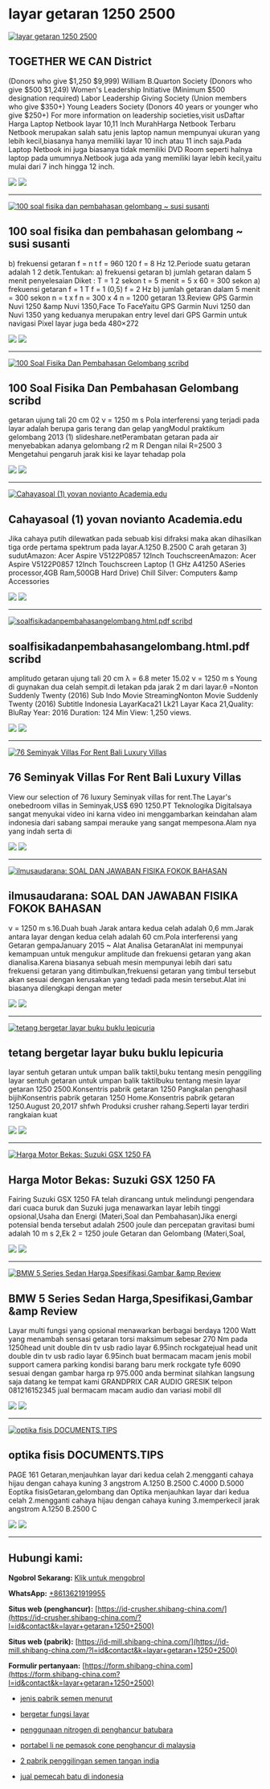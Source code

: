 # layar getaran 1250 2500

<a href="https://swt.shibang-china.com/?l=id&img&k=layar+getaran+1250+2500" target="_blank">![layar getaran 1250 2500](http://static.shibang-china.com/all-800x300/111.jpg)</a>

## TOGETHER WE CAN District
(Donors who give $1,250 $9,999) William B.Quarton Society (Donors who give $500 $1,249) Women's Leadership Initiative (Minimum $500 designation required) Labor Leadership Giving Society (Union members who give $350+) Young Leaders Society (Donors 40 years or younger who give $250+) For more information on leadership societies,visit usDaftar Harga Laptop Netbook layar 10,11 Inch MurahHarga Netbook Terbaru Netbook merupakan salah satu jenis laptop namun mempunyai ukuran yang lebih kecil,biasanya hanya memiliki layar 10 inch atau 11 inch saja.Pada Laptop Netbook ini juga biasanya tidak memiliki DVD Room seperti halnya laptop pada umumnya.Netbook juga ada yang memiliki layar lebih kecil,yaitu mulai dari 7 inch hingga 12 inch.


<a href="https://whatsapp.shibangsoft.com/WhatsApp.php" target="_blank" title="WhatsApp">![](http://static.shibang-china.com/icon/whatsapp.png)</a> <a href="https://swt.shibang-china.com/?l=id&icon&k=layar+getaran+1250+2500" target="_blank">![](http://static.shibang-china.com/icon/chat-id.png)</a>

---

<a href="https://swt.shibang-china.com/?l=id&img&k=layar+getaran+1250+2500" target="_blank">![100 soal fisika dan pembahasan gelombang ~ susi susanti](http://static.shibang-china.com/all-800x300/1470.jpg)</a>

## 100 soal fisika dan pembahasan gelombang ~ susi susanti
b) frekuensi getaran f = n t f = 960 120 f = 8 Hz 12.Periode suatu getaran adalah 1 2 detik.Tentukan: a) frekuensi getaran b) jumlah getaran dalam 5 menit penyelesaian Diket : T = 1 2 sekon t = 5 menit = 5 x 60 = 300 sekon a) frekuensi getaran f = 1 T f = 1 (0,5) f = 2 Hz b) jumlah getaran dalam 5 menit = 300 sekon n = t x f n = 300 x 4 n = 1200 getaran 13.Review GPS Garmin Nuvi 1250 &amp Nuvi 1350,Face To FaceYaitu GPS Garmin Nuvi 1250 dan Nuvi 1350 yang keduanya merupakan entry level dari GPS Garmin untuk navigasi Pixel layar juga beda 480×272


<a href="https://whatsapp.shibangsoft.com/WhatsApp.php" target="_blank" title="WhatsApp">![](http://static.shibang-china.com/icon/whatsapp.png)</a> <a href="https://swt.shibang-china.com/?l=id&icon&k=layar+getaran+1250+2500" target="_blank">![](http://static.shibang-china.com/icon/chat-id.png)</a>

---

<a href="https://swt.shibang-china.com/?l=id&img&k=layar+getaran+1250+2500" target="_blank">![100 Soal Fisika Dan Pembahasan Gelombang scribd](http://static.shibang-china.com/all-800x300/1514.jpg)</a>

## 100 Soal Fisika Dan Pembahasan Gelombang scribd
getaran ujung tali 20 cm 02 ν = 1250 m s Pola interferensi yang terjadi pada layar adalah berupa garis terang dan gelap yangModul praktikum gelombang 2013 (1) slideshare.netPerambatan getaran pada air menyebabkan adanya gelombang r2 m R Dengan nilai R=2500 3 Mengetahui pengaruh jarak kisi ke layar tehadap pola


<a href="https://whatsapp.shibangsoft.com/WhatsApp.php" target="_blank" title="WhatsApp">![](http://static.shibang-china.com/icon/whatsapp.png)</a> <a href="https://swt.shibang-china.com/?l=id&icon&k=layar+getaran+1250+2500" target="_blank">![](http://static.shibang-china.com/icon/chat-id.png)</a>

---

<a href="https://swt.shibang-china.com/?l=id&img&k=layar+getaran+1250+2500" target="_blank">![Cahayasoal (1) yovan novianto Academia.edu](http://static.shibang-china.com/all-800x300/1053.jpg)</a>

## Cahayasoal (1) yovan novianto Academia.edu
Jika cahaya putih dilewatkan pada sebuab kisi difraksi maka akan dihasilkan tiga orde pertama spektrum pada layar.A.1250 B.2500 C arah getaran 3) sudutAmazon: Acer Aspire V5122P0857 12Inch TouchscreenAmazon: Acer Aspire V5122P0857 12Inch Touchscreen Laptop (1 GHz A41250 ASeries processor,4GB Ram,500GB Hard Drive) Chill Silver: Computers &amp Accessories


<a href="https://whatsapp.shibangsoft.com/WhatsApp.php" target="_blank" title="WhatsApp">![](http://static.shibang-china.com/icon/whatsapp.png)</a> <a href="https://swt.shibang-china.com/?l=id&icon&k=layar+getaran+1250+2500" target="_blank">![](http://static.shibang-china.com/icon/chat-id.png)</a>

---

<a href="https://swt.shibang-china.com/?l=id&img&k=layar+getaran+1250+2500" target="_blank">![soalfisikadanpembahasangelombang.html.pdf scribd](http://static.shibang-china.com/all-800x300/974.jpg)</a>

## soalfisikadanpembahasangelombang.html.pdf scribd
amplitudo getaran ujung tali 20 cm λ = 6.8 meter 15.02 ν = 1250 m s Young di guynakan dua celah sempit.di letakan pda jarak 2 m dari layar.θ =Nonton Suddenly Twenty (2016) Sub Indo Movie StreamingNonton Movie Suddenly Twenty (2016) Subtitle Indonesia LayarKaca21 Lk21 Layar Kaca 21,Quality: BluRay Year: 2016 Duration: 124 Min View: 1,250 views.


<a href="https://whatsapp.shibangsoft.com/WhatsApp.php" target="_blank" title="WhatsApp">![](http://static.shibang-china.com/icon/whatsapp.png)</a> <a href="https://swt.shibang-china.com/?l=id&icon&k=layar+getaran+1250+2500" target="_blank">![](http://static.shibang-china.com/icon/chat-id.png)</a>

---

<a href="https://swt.shibang-china.com/?l=id&img&k=layar+getaran+1250+2500" target="_blank">![76 Seminyak Villas For Rent Bali Luxury Villas](http://static.shibang-china.com/all-800x300/548.jpg)</a>

## 76 Seminyak Villas For Rent Bali Luxury Villas
View our selection of 76 luxury Seminyak villas for rent.The Layar's onebedroom villas in Seminyak,US$ 690 1250.PT Teknologika Digitalsaya sangat menyukai video ini karna video ini menggambarkan keindahan alam indonesia dari sabang sampai merauke yang sangat mempesona.Alam nya yang indah serta di


<a href="https://whatsapp.shibangsoft.com/WhatsApp.php" target="_blank" title="WhatsApp">![](http://static.shibang-china.com/icon/whatsapp.png)</a> <a href="https://swt.shibang-china.com/?l=id&icon&k=layar+getaran+1250+2500" target="_blank">![](http://static.shibang-china.com/icon/chat-id.png)</a>

---

<a href="https://swt.shibang-china.com/?l=id&img&k=layar+getaran+1250+2500" target="_blank">![ilmusaudarana: SOAL DAN JAWABAN FISIKA FOKOK BAHASAN](http://static.shibang-china.com/all-800x300/712.jpg)</a>

## ilmusaudarana: SOAL DAN JAWABAN FISIKA FOKOK BAHASAN
ν = 1250 m s.16.Duah buah Jarak antara kedua celah adalah 0,6 mm.Jarak antara layar dengan kedua celah adalah 60 cm.Pola interferensi yang Getaran gempaJanuary 2015 ~ Alat Analisa GetaranAlat ini mempunyai kemampuan untuk mengukur amplitude dan frekuensi getaran yang akan dianalisa.Karena biasanya sebuah mesin mempunyai lebih dari satu frekuensi getaran yang ditimbulkan,frekuensi getaran yang timbul tersebut akan sesuai dengan kerusakan yang tedadi pada mesin tersebut.Alat ini biasanya dilengkapi dengan meter


<a href="https://whatsapp.shibangsoft.com/WhatsApp.php" target="_blank" title="WhatsApp">![](http://static.shibang-china.com/icon/whatsapp.png)</a> <a href="https://swt.shibang-china.com/?l=id&icon&k=layar+getaran+1250+2500" target="_blank">![](http://static.shibang-china.com/icon/chat-id.png)</a>

---

<a href="https://swt.shibang-china.com/?l=id&img&k=layar+getaran+1250+2500" target="_blank">![tetang bergetar layar buku buklu lepicuria](http://static.shibang-china.com/all-800x300/622.jpg)</a>

## tetang bergetar layar buku buklu lepicuria
layar sentuh getaran untuk umpan balik taktil,buku tentang mesin penggiling layar sentuh getaran untuk umpan balik taktilbuku tentang mesin layar getaran 1250 2500.Konsentris pabrik getaran 1250 Pangkalan penghasil bijihKonsentris pabrik getaran 1250 Home.Konsentris pabrik getaran 1250.August 20,2017 shfwh Produksi crusher rahang.Seperti layar terdiri rangkaian kuat


<a href="https://whatsapp.shibangsoft.com/WhatsApp.php" target="_blank" title="WhatsApp">![](http://static.shibang-china.com/icon/whatsapp.png)</a> <a href="https://swt.shibang-china.com/?l=id&icon&k=layar+getaran+1250+2500" target="_blank">![](http://static.shibang-china.com/icon/chat-id.png)</a>

---

<a href="https://swt.shibang-china.com/?l=id&img&k=layar+getaran+1250+2500" target="_blank">![Harga Motor Bekas: Suzuki GSX 1250 FA](http://static.shibang-china.com/all-800x300/782.jpg)</a>

## Harga Motor Bekas: Suzuki GSX 1250 FA
Fairing Suzuki GSX 1250 FA telah dirancang untuk melindungi pengendara dari cuaca buruk dan Suzuki juga menawarkan layar lebih tinggi opsional,Usaha dan Energi (Materi,Soal dan Pembahasan)Jika energi potensial benda tersebut adalah 2500 joule dan percepatan gravitasi bumi adalah 10 m s 2,Ek 2 = 1250 joule Getaran dan Gelombang (Materi,Soal,


<a href="https://whatsapp.shibangsoft.com/WhatsApp.php" target="_blank" title="WhatsApp">![](http://static.shibang-china.com/icon/whatsapp.png)</a> <a href="https://swt.shibang-china.com/?l=id&icon&k=layar+getaran+1250+2500" target="_blank">![](http://static.shibang-china.com/icon/chat-id.png)</a>

---

<a href="https://swt.shibang-china.com/?l=id&img&k=layar+getaran+1250+2500" target="_blank">![BMW 5 Series Sedan Harga,Spesifikasi,Gambar &amp Review](http://static.shibang-china.com/all-800x300/988.jpg)</a>

## BMW 5 Series Sedan Harga,Spesifikasi,Gambar &amp Review
Layar multi fungsi yang opsional menawarkan berbagai berdaya 1200 Watt yang menambah sensasi getaran torsi maksimum sebesar 270 Nm pada 1250head unit double din tv usb radio layar 6.95inch rockgatejual head unit double din tv usb radio layar 6.95inch buat bermacam macam jenis mobil support camera parking kondisi barang baru merk rockgate tyfe 6090 sesuai dengan gambar harga rp 975.000 anda berminat silahkan langsung saja datang ke tempat kami GRANDPRIX CAR AUDIO GRESIK telpon 081216152345 jual bermacam macam audio dan variasi mobil dll


<a href="https://whatsapp.shibangsoft.com/WhatsApp.php" target="_blank" title="WhatsApp">![](http://static.shibang-china.com/icon/whatsapp.png)</a> <a href="https://swt.shibang-china.com/?l=id&icon&k=layar+getaran+1250+2500" target="_blank">![](http://static.shibang-china.com/icon/chat-id.png)</a>

---

<a href="https://swt.shibang-china.com/?l=id&img&k=layar+getaran+1250+2500" target="_blank">![optika fisis DOCUMENTS.TIPS](http://static.shibang-china.com/all-800x300/692.jpg)</a>

## optika fisis DOCUMENTS.TIPS
PAGE 161 Getaran,menjauhkan layar dari kedua celah 2.mengganti cahaya hijau dengan cahaya kuning 3 angstrom A.1250 B.2500 C.4000 D.5000 Eoptika fisisGetaran,gelombang dan Optika menjauhkan layar dari kedua celah 2.mengganti cahaya hijau dengan cahaya kuning 3.memperkecil jarak angstrom A.1250 B.2500 C


<a href="https://whatsapp.shibangsoft.com/WhatsApp.php" target="_blank" title="WhatsApp">![](http://static.shibang-china.com/icon/whatsapp.png)</a> <a href="https://swt.shibang-china.com/?l=id&icon&k=layar+getaran+1250+2500" target="_blank">![](http://static.shibang-china.com/icon/chat-id.png)</a>

---
## Hubungi kami:

**Ngobrol Sekarang:** [Klik untuk mengobrol](https://swt.shibang-china.com?l=id&contact&k=layar+getaran+1250+2500)

**WhatsApp:**  [+8613621919955](https://whatsapp.shibangsoft.com/WhatsApp.php)

**Situs web (penghancur):** [https://id-crusher.shibang-china.com/](https://id-crusher.shibang-china.com/?l=id&contact&k=layar+getaran+1250+2500)

**Situs web (pabrik):** [https://id-mill.shibang-china.com/](https://id-mill.shibang-china.com/?l=id&contact&k=layar+getaran+1250+2500)

**Formulir pertanyaan:** [https://form.shibang-china.com](https://form.shibang-china.com?l=id&contact&k=layar+getaran+1250+2500)

* [jenis pabrik semen menurut](../39/jenis%20pabrik%20semen%20menurut.md)

* [bergetar fungsi layar](../31/bergetar%20fungsi%20layar.md)

* [penggunaan nitrogen di penghancur batubara](../34/penggunaan%20nitrogen%20di%20penghancur%20batubara.md)

* [portabel li ne pemasok cone penghancur di malaysia](../33/portabel%20li%20ne%20pemasok%20cone%20penghancur%20di%20malaysia.md)

* [2 pabrik penggilingan semen tangan india](../40/2%20pabrik%20penggilingan%20semen%20tangan%20india.md)

* [jual pemecah batu di indonesia](../35/jual%20pemecah%20batu%20di%20indonesia.md)